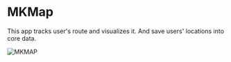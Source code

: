 # MKMap

This app tracks user's route and visualizes it. And save users' locations into core data.

![MKMAP](https://s3-ap-northeast-1.amazonaws.com/ngo275.asset/mkmap.gif)

